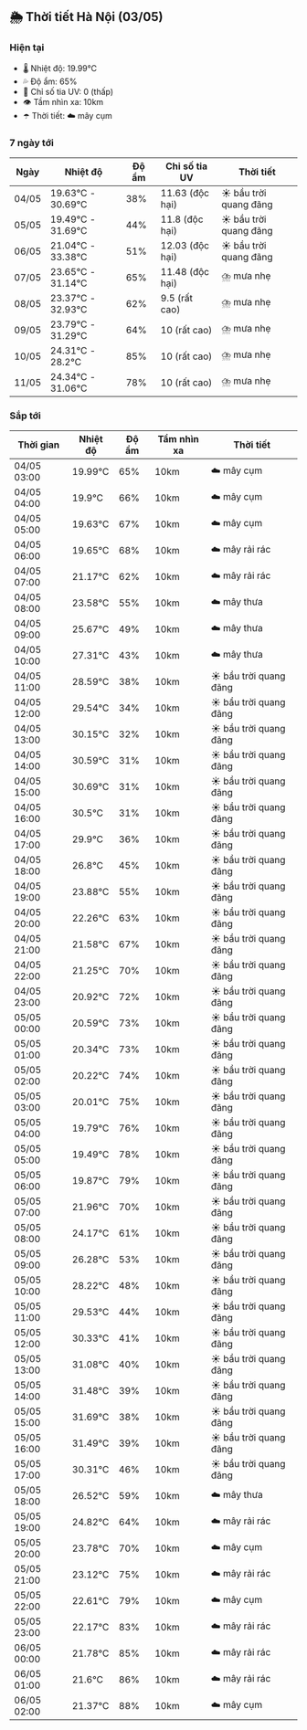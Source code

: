 ## 🌦️ Thời tiết Hà Nội (03/05)

### Hiện tại

- 🌡️ Nhiệt độ: 19.99℃
- 💦 Độ ẩm: 65%
- 🌟 Chỉ số tia UV: 0 (thấp)
- 👁️ Tầm nhìn xa: 10km
- ☂️ Thời tiết: ☁️ mây cụm

### 7 ngày tới

| Ngày | Nhiệt độ | Độ ẩm | Chỉ số tia UV | Thời tiết |
| --- | --- | --- | --- | --- |
| 04/05 | 19.63℃ - 30.69℃ | 38% | 11.63 (độc hại) | ☀️ bầu trời quang đãng |
| 05/05 | 19.49℃ - 31.69℃ | 44% | 11.8 (độc hại) | ☀️ bầu trời quang đãng |
| 06/05 | 21.04℃ - 33.38℃ | 51% | 12.03 (độc hại) | ☀️ bầu trời quang đãng |
| 07/05 | 23.65℃ - 31.14℃ | 65% | 11.48 (độc hại) | ⛈️ mưa nhẹ |
| 08/05 | 23.37℃ - 32.93℃ | 62% | 9.5 (rất cao) | ⛈️ mưa nhẹ |
| 09/05 | 23.79℃ - 31.29℃ | 64% | 10 (rất cao) | ⛈️ mưa nhẹ |
| 10/05 | 24.31℃ - 28.2℃ | 85% | 10 (rất cao) | ⛈️ mưa nhẹ |
| 11/05 | 24.34℃ - 31.06℃ | 78% | 10 (rất cao) | ⛈️ mưa nhẹ |

### Sắp tới

| Thời gian | Nhiệt độ | Độ ẩm | Tầm nhìn xa | Thời tiết |
| --- | --- | --- | --- | --- |
| 04/05 03:00 | 19.99℃ | 65% | 10km | ☁️ mây cụm |
| 04/05 04:00 | 19.9℃ | 66% | 10km | ☁️ mây cụm |
| 04/05 05:00 | 19.63℃ | 67% | 10km | ☁️ mây cụm |
| 04/05 06:00 | 19.65℃ | 68% | 10km | ☁️ mây rải rác |
| 04/05 07:00 | 21.17℃ | 62% | 10km | ☁️ mây rải rác |
| 04/05 08:00 | 23.58℃ | 55% | 10km | ☁️ mây thưa |
| 04/05 09:00 | 25.67℃ | 49% | 10km | ☁️ mây thưa |
| 04/05 10:00 | 27.31℃ | 43% | 10km | ☁️ mây thưa |
| 04/05 11:00 | 28.59℃ | 38% | 10km | ☀️ bầu trời quang đãng |
| 04/05 12:00 | 29.54℃ | 34% | 10km | ☀️ bầu trời quang đãng |
| 04/05 13:00 | 30.15℃ | 32% | 10km | ☀️ bầu trời quang đãng |
| 04/05 14:00 | 30.59℃ | 31% | 10km | ☀️ bầu trời quang đãng |
| 04/05 15:00 | 30.69℃ | 31% | 10km | ☀️ bầu trời quang đãng |
| 04/05 16:00 | 30.5℃ | 31% | 10km | ☀️ bầu trời quang đãng |
| 04/05 17:00 | 29.9℃ | 36% | 10km | ☀️ bầu trời quang đãng |
| 04/05 18:00 | 26.8℃ | 45% | 10km | ☀️ bầu trời quang đãng |
| 04/05 19:00 | 23.88℃ | 55% | 10km | ☀️ bầu trời quang đãng |
| 04/05 20:00 | 22.26℃ | 63% | 10km | ☀️ bầu trời quang đãng |
| 04/05 21:00 | 21.58℃ | 67% | 10km | ☀️ bầu trời quang đãng |
| 04/05 22:00 | 21.25℃ | 70% | 10km | ☀️ bầu trời quang đãng |
| 04/05 23:00 | 20.92℃ | 72% | 10km | ☀️ bầu trời quang đãng |
| 05/05 00:00 | 20.59℃ | 73% | 10km | ☀️ bầu trời quang đãng |
| 05/05 01:00 | 20.34℃ | 73% | 10km | ☀️ bầu trời quang đãng |
| 05/05 02:00 | 20.22℃ | 74% | 10km | ☀️ bầu trời quang đãng |
| 05/05 03:00 | 20.01℃ | 75% | 10km | ☀️ bầu trời quang đãng |
| 05/05 04:00 | 19.79℃ | 76% | 10km | ☀️ bầu trời quang đãng |
| 05/05 05:00 | 19.49℃ | 78% | 10km | ☀️ bầu trời quang đãng |
| 05/05 06:00 | 19.87℃ | 79% | 10km | ☀️ bầu trời quang đãng |
| 05/05 07:00 | 21.96℃ | 70% | 10km | ☀️ bầu trời quang đãng |
| 05/05 08:00 | 24.17℃ | 61% | 10km | ☀️ bầu trời quang đãng |
| 05/05 09:00 | 26.28℃ | 53% | 10km | ☀️ bầu trời quang đãng |
| 05/05 10:00 | 28.22℃ | 48% | 10km | ☀️ bầu trời quang đãng |
| 05/05 11:00 | 29.53℃ | 44% | 10km | ☀️ bầu trời quang đãng |
| 05/05 12:00 | 30.33℃ | 41% | 10km | ☀️ bầu trời quang đãng |
| 05/05 13:00 | 31.08℃ | 40% | 10km | ☀️ bầu trời quang đãng |
| 05/05 14:00 | 31.48℃ | 39% | 10km | ☀️ bầu trời quang đãng |
| 05/05 15:00 | 31.69℃ | 38% | 10km | ☀️ bầu trời quang đãng |
| 05/05 16:00 | 31.49℃ | 39% | 10km | ☀️ bầu trời quang đãng |
| 05/05 17:00 | 30.31℃ | 46% | 10km | ☀️ bầu trời quang đãng |
| 05/05 18:00 | 26.52℃ | 59% | 10km | ☁️ mây thưa |
| 05/05 19:00 | 24.82℃ | 64% | 10km | ☁️ mây rải rác |
| 05/05 20:00 | 23.78℃ | 70% | 10km | ☁️ mây cụm |
| 05/05 21:00 | 23.12℃ | 75% | 10km | ☁️ mây rải rác |
| 05/05 22:00 | 22.61℃ | 79% | 10km | ☁️ mây cụm |
| 05/05 23:00 | 22.17℃ | 83% | 10km | ☁️ mây rải rác |
| 06/05 00:00 | 21.78℃ | 85% | 10km | ☁️ mây rải rác |
| 06/05 01:00 | 21.6℃ | 86% | 10km | ☁️ mây rải rác |
| 06/05 02:00 | 21.37℃ | 88% | 10km | ☁️ mây cụm |
